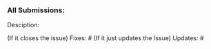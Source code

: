 ### All Submissions:

Desciption:

(If it closes the issue)
Fixes: #
(If it just updates the Issue)
Updates: #

<!--
Signed-off-by:

-->
<!--
Thank you for contributing to Redant! 

Contributing Conventions:

1. Include descriptive PR titles with [<component-name>] prepended.
2. Build and test your changes before submitting a PR. 
3. If logging then check the logging.md file in redant_libs/support_libs
4. Remember to check the linting issues beforehand as well to prevent your checks from failing.
5. Remember to sign-off your commits

By following the community's contribution conventions upfront, the review process will 
be accelerated and your PR merged more quickly.
-->